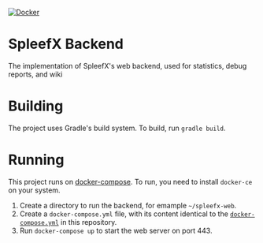 [![Docker](https://github.com/SpleefX/Backend/actions/workflows/docker-publish.yml/badge.svg)](https://github.com/SpleefX/Backend/actions/workflows/docker-publish.yml)
# SpleefX Backend
The implementation of SpleefX's web backend, used for statistics, debug reports, and wiki

# Building
The project uses Gradle's build system. To build, run `gradle build`.

# Running
This project runs on [docker-compose](https://docs.docker.com/compose/). To run, you need to install `docker-ce` on your system.

1. Create a directory to run the backend, for emample `~/spleefx-web`.
2. Create a `docker-compose.yml` file, with its content identical to the [`docker-compose.yml`](/docker-compose.yml) in this repository.
3. Run `docker-compose up` to start the web server on port 443.
